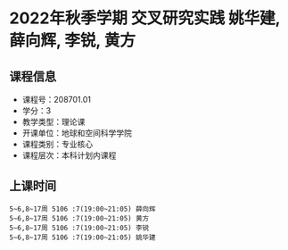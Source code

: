 # 2022年秋季学期 交叉研究实践 姚华建, 薛向辉, 李锐, 黄方






## 课程信息

- 课程号：208701.01
- 学分：3
- 教学类型：理论课
- 开课单位：地球和空间科学学院
- 课程类别：专业核心
- 课程层次：本科计划内课程

## 上课时间

```
5~6,8~17周 5106 :7(19:00~21:05) 薛向辉
5~6,8~17周 5106 :7(19:00~21:05) 黄方
5~6,8~17周 5106 :7(19:00~21:05) 李锐
5~6,8~17周 5106 :7(19:00~21:05) 姚华建
```

